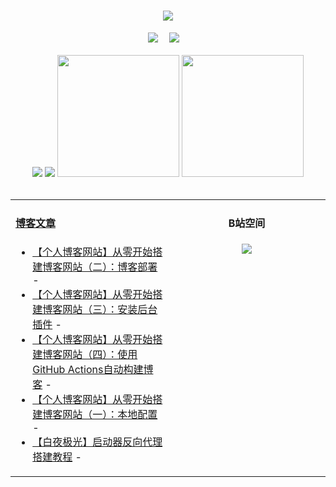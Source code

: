 <!-- 动态打字效果 -->
<h1 align="center">
  <a href="https://blog.mnxy.eu.org/">
    <img style="margin:auto" src="https://readme-typing-svg.herokuapp.com?color=%2336BCF7&lines=&nbsp;&nbsp;&nbsp;&nbsp;&nbsp;&nbsp;今日事，今日毕！">
  </a>
</h1>

<!-- 个人资料徽标 -->
<div align="center">
  <a href="https://blog.mnxy.eu.org/"><img src="https://img.shields.io/badge/website-个人博客-5c5c5c?style=flat&logo=github"></a>&emsp;
  <a href="https://space.bilibili.com/381745966"><img src="https://img.shields.io/badge/B站空间-bilibili-ff69b4?style=flat&logo=bilibili"></a>&emsp;
</div>
<br>

<!-- GitHub数据统计 -->
<div align="center">
  <img src="https://moe-counter.glitch.me/get/@MengNianxiaoyao?theme=gelbooru" />
  <img src="https://cdn.statically.io/gh/MengNianxiaoyao/MengNianxiaoyao@main/assets/github-contribution-grid-snake.svg" />
  <img height="195px" src="https://cdn.statically.io/gh/MengNianxiaoyao/MengNianxiaoyao@main/assets/github-stats.svg" />
  <img height="195px" src="https://cdn.statically.io/gh/MengNianxiaoyao/MengNianxiaoyao@main/assets/top-langs.svg" />
</div>
<br>

<table align="center">
  
<td valign="top" width="50%">
  
#### <a href="https://blog.mnxy.eu.org/" target="_blank">博客文章</a>
  
<!-- START_SECTION:blog -->
* <a href='https://blog.mnxy.eu.org/posts/boke/boke2' target='_blank'>【个人博客网站】从零开始搭建博客网站（二）：博客部署</a> - 
* <a href='https://blog.mnxy.eu.org/posts/boke/boke3' target='_blank'>【个人博客网站】从零开始搭建博客网站（三）：安装后台插件</a> - 
* <a href='https://blog.mnxy.eu.org/posts/boke/boke4' target='_blank'>【个人博客网站】从零开始搭建博客网站（四）：使用GitHub Actions自动构建博客</a> - 
* <a href='https://blog.mnxy.eu.org/posts/boke/index' target='_blank'>【个人博客网站】从零开始搭建博客网站（一）：本地配置</a> - 
* <a href='https://blog.mnxy.eu.org/posts/byjg/baiye2' target='_blank'>【白夜极光】启动器反向代理搭建教程</a> - 
<!-- END_SECTION:blog -->
</td>
<td valign="top" width="50%">
  <!-- BiliBili数据 -->
<div align="center">
  
#### B站空间
  <a href="https://space.bilibili.com/381745966"><img src="https://stats.justsong.cn/api/bilibili/?id=381745966"/></a>
</div>
</td> 
</table>
